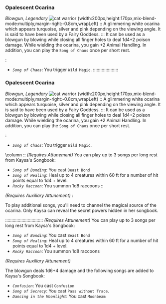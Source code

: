 ### Opalescent Ocarina
*Blowgun, Legendary*
![cat warrior](https://i.imgur.com/2UEa1oE.png) {width:200px,height:170px,mix-blend-mode:multiply,margin-right:-0.8cm,wrapLeft}
::
A glimmering white ocarina which appears turquoise, silver and pink depending on the viewing angle. It is said to have been used by a Fairy Goddess. 
:::
It can be used as a blowgun by blowing while closing all finger holes to deal 1d4+2 poison damage. While wielding the ocarina, you gain +2 Animal Handling. In addition, you can play the `Song of Chaos` once per short rest. 

:
- *`Song of Chaos`*:  You trigger `Wild Magic`.
::::::::::::::::::::
### Opalescent Ocarina
*Blowgun, Legendary*
![cat warrior](https://i.imgur.com/2UEa1oE.png) {width:200px,height:170px,mix-blend-mode:multiply,margin-right:-0.8cm,wrapLeft}
::
A glimmering white ocarina which appears turquoise, silver and pink depending on the viewing angle. It is said to have been used by a Fairy Goddess. 
:::
It can be used as a blowgun by blowing while closing all finger holes to deal 1d4+2 poison damage. While wielding the ocarina, you gain +2 Animal Handling. In addition, you can play the `Song of Chaos` once per short rest. 

:
- *`Song of Chaos`*:  You trigger `Wild Magic`.

\column
::
*(Requires Attunement)* You can play up to 3 songs per long rest from Kaysa's Songbook:
 - *`Song of Bonding`*: You cast `Beast Bond`
 - *`Song of Healing`*: Heal up to 4 creatures within 60 ft for a number of hit points equal to 1d4 + level. 
 - *`Rocky Raccoon`*: You summon 1d8 raccoons
::
 
 *(Requires Auxiliary Attunement)*
:

To play additional songs, you'll need to channel the magical source of the ocarina. Only Kaysa can reveal the secret powers hidden in her songbook. 
 

::::::::::::::::::::::::::::::
*(Requires Attunement)*  You can play up to 3 songs per long rest from Kaysa's Songbook:
 - *`Song of Bonding`*: You cast `Beast Bond`
 - *`Song of Healing`*: Heal up to 4 creatures within 60 ft for a number of hit points equal to 1d4 + level. 
 - *`Rocky Raccoon`*: You summon 1d8 raccoons 
 
 *(Requires Auxiliary Attunement)*
 

 The blowgun deals 1d6+4 damage and the following songs are added to Kaysa's Songbook:
  - *`Confusion`*: You cast `Confusion`
 - *`Song of Secrecy`*: You cast `Pass without Trace`. 
 - *`Dancing in the Moonlight`*: You cast `Moonbeam`
